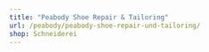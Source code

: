 ```yaml
---
title: "Peabody Shoe Repair & Tailoring"
url: /peabody/peabody-shoe-repair-und-tailoring/
shop: Schneiderei
---
```

